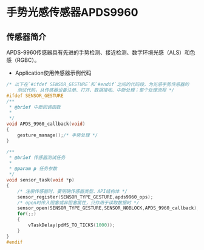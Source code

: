 # 手势光感传感器APDS9960

## 传感器简介

APDS-9960传感器具有先进的手势检测、接近检测、数字环境光感（ALS）和色感（RGBC）。

- Application使用传感器示例代码

```c
/* 以下在`#ifdef SENSOR_GESTURE`和`#endif`之间的代码段，为光感手势传感器的
    测试代码，从传感器设备注册、打开、数据接收、中断处理；整个处理流程 */
#ifdef SENSOR_GESTURE
/**
 * @brief 中断回调函数
 *
 */
void APDS_9960_callback(void)
{
    gesture_manage();/* 手势处理 */
}

/**
 * @brief 传感器测试任务
 *
 * @param p 任务参数
 */
void sensor_task(void *p)
{
    /* 注册传感器时，要明确传感器类型、API结构体 */
    sensor_register(SENSOR_TYPE_GESTURE,apds9960_ops);
    /* open时传入阻塞或非阻塞属性，只作用于读取数据时 */
    sensor_open(SENSOR_TYPE_GESTURE,SENSOR_NOBLOCK,APDS_9960_callback);
    for(;;)
    {
        vTaskDelay(pdMS_TO_TICKS(1000));
    }
}
#endif
```
